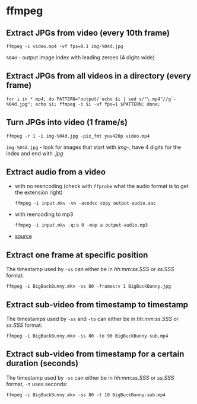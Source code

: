# ffmpeg

## Extract JPGs from video (every 10th frame)
```
ffmpeg -i video.mp4 -vf fps=0.1 img-%04d.jpg
```

`%04d` - output image index with leading zeroes (4 digits wide)

## Extract JPGs from all videos in a directory (every frame)
```
for i in *.mp4; do PATTERN="output/`echo $i | sed s/"\.mp4"//g`-%04d.jpg"; echo $i; ffmpeg -i $i -vf fps=1 $PATTERN; done;
```

## Turn JPGs into video (1 frame/s)
```
ffmpeg -r 1 -i img-%04d.jpg -pix_fmt yuv420p video.mp4
```

`img-%04d.jpg` - look for images that start with *img-*, have 4 digits for the index and end with *.jpg*

## Extract audio from a video

* with no reencoding (check with `ffprobe` what the audio format is to get the extension right)

  ```
  ffmpeg -i input.mkv -vn -acodec copy output-audio.aac
  ```
  
* with reencoding to mp3

  ```
  ffmpeg -i input.mkv -q:a 0 -map a output-audio.mp3
  ```

* [source](https://stackoverflow.com/questions/9913032)

## Extract one frame at specific position

The timestamp used by `-ss` can either be in *hh:mm:ss.SSS* or *ss.SSS* format:

```
ffmpeg -i BigBuckBunny.mkv -ss 80 -frames:v 1 BigBuckBunny.jpg
```

## Extract sub-video from timestamp to timestamp

The timestamps used by `-ss` and `-to` can either be in *hh:mm:ss.SSS* or *ss.SSS* format:

```
ffmpeg -i BigBuckBunny.mkv -ss 80 -to 90 BigBuckBunny-sub.mp4
```

## Extract sub-video from timestamp for a certain duration (seconds)

The timestamp used by `-ss` can either be in *hh:mm:ss.SSS* or *ss.SSS* format, `-t` uses seconds:

```
ffmpeg -i BigBuckBunny.mkv -ss 80 -t 10 BigBuckBunny-sub.mp4
```
